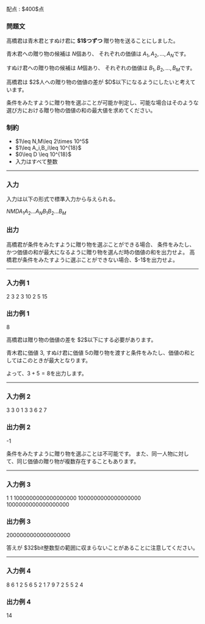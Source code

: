 
<div>

<span>

<span>

<p>
配点 : $400$点
</p>

<div>

<section>

### **問題文**

<p>
高橋君は青木君とすぬけ君に 
<strong>
$1$つずつ
</strong>
贈り物を送ることにしました。

青木君への贈り物の候補は $N$個あり、
それぞれの価値は $A_1, A_2, \ldots,A_N$です。

すぬけ君への贈り物の候補は $M$個あり、
それぞれの価値は  $B_1, B_2, \ldots,B_M$です。  
</p>

<p>
高橋君は $2$人への贈り物の価値の差が $D$以下になるようにしたいと考えています。
</p>

<p>
条件をみたすように贈り物を選ぶことが可能か判定し、可能な場合はそのような選び方における贈り物の価値の和の最大値を求めてください。
</p>

</section>

</div>

<div>

<section>

### **制約**

<ul>

<li>
$1\leq N,M\leq 2\times 10^5$
</li>

<li>
$1\leq A_i,B_i\leq 10^{18}$
</li>

<li>
$0\leq D \leq 10^{18}$
</li>

<li>
入力はすべて整数
</li>

</ul>

</section>

</div>

---

<div>

<div>

<section>

### **入力**

<p>
入力は以下の形式で標準入力から与えられる。
</p>

<div>

$N$$M$$D$$A_1$$A_2$$\ldots$$A_N$$B_1$$B_2$$\ldots$$B_M$
</div>

</section>

</div>

<div>

<section>

### **出力**

<p>
高橋君が条件をみたすように贈り物を選ぶことができる場合、
条件をみたし、かつ価値の和が最大になるように贈り物を選んだ時の価値の和を出力せよ。
高橋君が条件をみたすように選ぶことができない場合、$-1$を出力せよ。
</p>

</section>

</div>

</div>

---

<div>

<section>

### **入力例 1**

<div>

2 3 2
3 10
2 5 15

</div>

</section>

</div>

<div>

<section>

### **出力例 1**

<div>

8

</div>

<p>
高橋君は贈り物の価値の差を $2$以下にする必要があります。

青木君に価値 $3$, すぬけ君に価値 $5$の贈り物を渡すと条件をみたし、価値の和としてはこのときが最大となります。

よって、$3+5=8$を出力します。
</p>

</section>

</div>

---

<div>

<section>

### **入力例 2**

<div>

3 3 0
1 3 3
6 2 7

</div>

</section>

</div>

<div>

<section>

### **出力例 2**

<div>

-1

</div>

<p>
条件をみたすように贈り物を選ぶことは不可能です。
また、同一人物に対して、同じ価値の贈り物が複数存在することもあります。
</p>

</section>

</div>

---

<div>

<section>

### **入力例 3**

<div>

1 1 1000000000000000000
1000000000000000000
1000000000000000000

</div>

</section>

</div>

<div>

<section>

### **出力例 3**

<div>

2000000000000000000

</div>

<p>
答えが $32$bit整数型の範囲に収まらないことがあることに注意してください。
</p>

</section>

</div>

---

<div>

<section>

### **入力例 4**

<div>

8 6 1
2 5 6 5 2 1 7 9
7 2 5 5 2 4

</div>

</section>

</div>

<div>

<section>

### **出力例 4**

<div>

14

</div>

</section>

</div>

</span>

</span>

</div>
